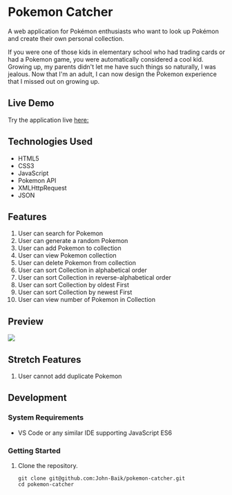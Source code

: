 # Pokemon Catcher

A web application for Pokémon enthusiasts who want to look up Pokémon and create their own personal collection.

If you were one of those kids in elementary school who had trading cards or had a Pokemon game, you were automatically considered a cool kid. Growing up, my parents didn't let me have such things so naturally, I was jealous. Now that I'm an adult, I can now design the Pokemon experience that I missed out on growing up.

## Live Demo
Try the application live [here:](https://john-baik.github.io/pokemon-catcher/)

## Technologies Used
- HTML5
- CSS3
- JavaScript
- Pokemon API
- XMLHttpRequest
- JSON

## Features
1. User can search for Pokemon
2. User can generate a random Pokemon
3. User can add Pokemon to collection
4. User can view Pokemon collection
5. User can delete Pokemon from collection
6. User can sort Collection in alphabetical order
7. User can sort Collection in reverse-alphabetical order
8. User can sort Collection by oldest First
9. User can sort Collection by newest First
10. User can view number of Pokemon in Collection

## Preview
<img src="https://user-images.githubusercontent.com/90541276/164814691-b0fa8c23-9322-4c20-8c32-f7d8623f7ae8.gif">

## Stretch Features
1. User cannot add duplicate Pokemon

## Development
### System Requirements

- VS Code or any similar IDE supporting JavaScript ES6
### Getting Started
1. Clone the repository.
    ```shell
    git clone git@github.com:John-Baik/pokemon-catcher.git
    cd pokemon-catcher
    ```
